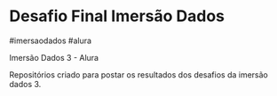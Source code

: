 
# Desafio Final Imersão Dados

#imersaodados #alura

Imersão Dados 3 - Alura

Repositórios criado para postar os resultados dos desafios da imersão dados 3.

